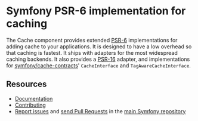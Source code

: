 # Symfony PSR-6 implementation for caching

The Cache component provides extended
[PSR-6](https://www.php-fig.org/psr/psr-6/) implementations for adding cache to
your applications. It is designed to have a low overhead so that caching is
fastest. It ships with adapters for the most widespread caching backends.
It also provides a [PSR-16](https://www.php-fig.org/psr/psr-16/) adapter,
and implementations for [symfony/cache-contracts](https://github.com/symfony/cache-contracts)'
`CacheInterface` and `TagAwareCacheInterface`.

## Resources

- [Documentation](https://symfony.com/doc/current/components/cache.html)
- [Contributing](https://symfony.com/doc/current/contributing/index.html)
- [Report issues](https://github.com/symfony/symfony/issues) and
  [send Pull Requests](https://github.com/symfony/symfony/pulls)
  in the [main Symfony repository](https://github.com/symfony/symfony)
